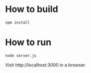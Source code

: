 # How to build

```
npm install
```

# How to run

```
node server.js
```

Visit http://localhost:3000 in a browser.
